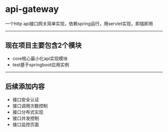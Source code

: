 # api-gateway
一个http api接口网关简单实现，依赖spring运行，用servlet实现，即插即用

---
## 现在项目主要包含2个模块
+ core核心最小化api实现模块
+ test基于springboot应用实例

---

## 后续添加内容

+ 接口安全认证
+ 接口调用次数控制
+ 接口分布式实现
+ 接口并发控制
+ 接口监控页面
